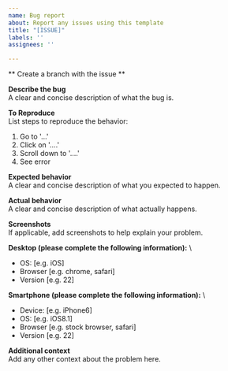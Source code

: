 ```yaml
---
name: Bug report
about: Report any issues using this template
title: "[ISSUE]"
labels: ''
assignees: ''

---
```


** Create a branch with the issue **

**Describe the bug** \
A clear and concise description of what the bug is.

**To Reproduce** \
List steps to reproduce the behavior:
1. Go to '...'
2. Click on '....'
3. Scroll down to '....'
4. See error

**Expected behavior** \
A clear and concise description of what you expected to happen.

**Actual behavior** \
A clear and concise description of what actually happens.

**Screenshots** \
If applicable, add screenshots to help explain your problem.

**Desktop (please complete the following information):** \
 - OS: [e.g. iOS]
 - Browser [e.g. chrome, safari]
 - Version [e.g. 22]

**Smartphone (please complete the following information):** \
 - Device: [e.g. iPhone6]
 - OS: [e.g. iOS8.1]
 - Browser [e.g. stock browser, safari]
 - Version [e.g. 22]

**Additional context** \
Add any other context about the problem here.
